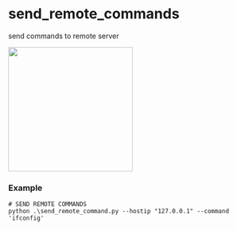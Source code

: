 # send_remote_commands
send commands to remote server

<img src="https://github.com/user-attachments/assets/c79e9be5-3cce-44eb-a66c-9755ef3fefaa" height="250">

### Example
```
# SEND REMOTE COMMANDS
python .\send_remote_command.py --hostip "127.0.0.1" --command 'ifconfig'
```

